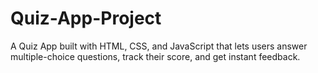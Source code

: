 # Quiz-App-Project

A Quiz App built with HTML, CSS, and JavaScript that lets users answer multiple-choice questions, track their score, and get instant feedback.
